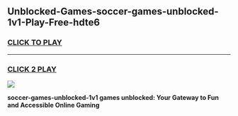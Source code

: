 
## Unblocked-Games-soccer-games-unblocked-1v1-Play-Free-hdte6
<h3>
<a href="https://premium76.site?title=soccer-games-unblocked-1v1&ref=10A">CLICK TO PLAY</a></h3>
<hr>

<h3>
<a href="https://premium76.site?title=soccer-games-unblocked-1v1&ref=10A">CLICK 2 PLAY</a>
  
</h3>

<a href="https://premium76.site?title=soccer-games-unblocked-1v1&ref=10A"><img src="https://clearcache.store/games.png"></a>


**soccer-games-unblocked-1v1 games unblocked: Your Gateway to Fun and Accessible Online Gaming**
